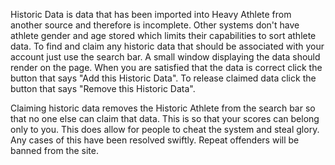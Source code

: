 Historic Data is data that has been imported into Heavy Athlete from another source and therefore is incomplete. Other systems don't have athlete gender and age stored which limits their capabilities to sort athlete data. To find and claim any historic data that should be associated with your account just use the search bar. A small window displaying the data should render on the page. When you are satisfied that the data is correct click the button that says "Add this Historic Data". To release claimed data click the button that says "Remove this Historic Data". 

Claiming historic data removes the Historic Athlete from the search bar so that no one else can claim that data. This is so that your scores can belong only to you. This does allow for people to cheat the system and steal glory. Any cases of this have been resolved swiftly. Repeat offenders will be banned from the site.


